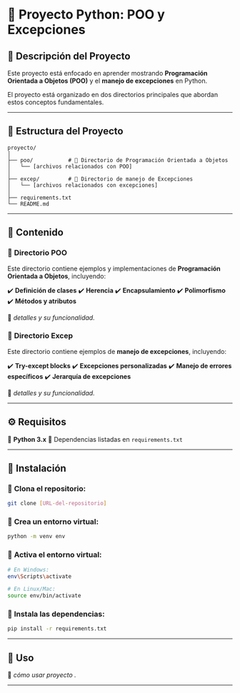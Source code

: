 # 📌 **Proyecto Python: POO y Excepciones**

## 📝 **Descripción del Proyecto**

Este proyecto está enfocado en aprender mostrando  **Programación Orientada a Objetos (POO)** y el **manejo de excepciones** en Python.

El proyecto está organizado en dos directorios principales que abordan estos conceptos fundamentales.

---

## 📂 **Estructura del Proyecto**

```
proyecto/
│
├── poo/           # 📁 Directorio de Programación Orientada a Objetos
│   └── [archivos relacionados con POO]
│
├── excep/         # 📁 Directorio de manejo de Excepciones
│   └── [archivos relacionados con excepciones]
│
├── requirements.txt
└── README.md
```

---

## 📌 **Contenido**

### 📌 **Directorio POO**
Este directorio contiene ejemplos y implementaciones de **Programación Orientada a Objetos**, incluyendo:

✔️ **Definición de clases**
✔️ **Herencia**
✔️ **Encapsulamiento**
✔️ **Polimorfismo**
✔️ **Métodos y atributos**

📌 _detalles y su funcionalidad._

### 📌 **Directorio Excep**
Este directorio contiene ejemplos de **manejo de excepciones**, incluyendo:

✔️ **Try-except blocks**
✔️ **Excepciones personalizadas**
✔️ **Manejo de errores específicos**
✔️ **Jerarquía de excepciones**

📌 _detalles y su funcionalidad._

---

## ⚙️ **Requisitos**

🔹 **Python 3.x**
🔹 Dependencias listadas en `requirements.txt`

---

## 🚀 **Instalación**

### 🔹 **Clona el repositorio:**
```bash
git clone [URL-del-repositorio]
```

### 🔹 **Crea un entorno virtual:**
```bash
python -m venv env
```

### 🔹 **Activa el entorno virtual:**
```bash
# En Windows:
env\Scripts\activate

# En Linux/Mac:
source env/bin/activate
```

### 🔹 **Instala las dependencias:**
```bash
pip install -r requirements.txt
```

---

## 📌 **Uso**
📌 _cómo usar  proyecto ._

---

